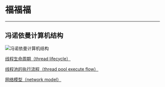 # 福福福
-------------------------------------------------------------------------------------------

## 冯诺依曼计算机结构
![冯诺依曼计算机结构](https://www.joyupx.com/image/computerArchitecture.jpg "计算机硬件结构")

[线程生命周期（thread lifecycle）](thread)

[线程池的执行流程（thread pool execute flow）](threadPool)

[网络模型（network model）](network.md)